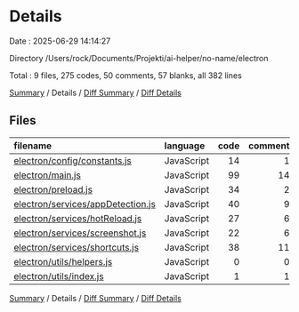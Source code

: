 # Details

Date : 2025-06-29 14:14:27

Directory /Users/rock/Documents/Projekti/ai-helper/no-name/electron

Total : 9 files,  275 codes, 50 comments, 57 blanks, all 382 lines

[Summary](results.md) / Details / [Diff Summary](diff.md) / [Diff Details](diff-details.md)

## Files
| filename | language | code | comment | blank | total |
| :--- | :--- | ---: | ---: | ---: | ---: |
| [electron/config/constants.js](/electron/config/constants.js) | JavaScript | 14 | 1 | 3 | 18 |
| [electron/main.js](/electron/main.js) | JavaScript | 99 | 14 | 19 | 132 |
| [electron/preload.js](/electron/preload.js) | JavaScript | 34 | 2 | 3 | 39 |
| [electron/services/appDetection.js](/electron/services/appDetection.js) | JavaScript | 40 | 9 | 7 | 56 |
| [electron/services/hotReload.js](/electron/services/hotReload.js) | JavaScript | 27 | 6 | 6 | 39 |
| [electron/services/screenshot.js](/electron/services/screenshot.js) | JavaScript | 22 | 6 | 6 | 34 |
| [electron/services/shortcuts.js](/electron/services/shortcuts.js) | JavaScript | 38 | 11 | 11 | 60 |
| [electron/utils/helpers.js](/electron/utils/helpers.js) | JavaScript | 0 | 0 | 1 | 1 |
| [electron/utils/index.js](/electron/utils/index.js) | JavaScript | 1 | 1 | 1 | 3 |

[Summary](results.md) / Details / [Diff Summary](diff.md) / [Diff Details](diff-details.md)